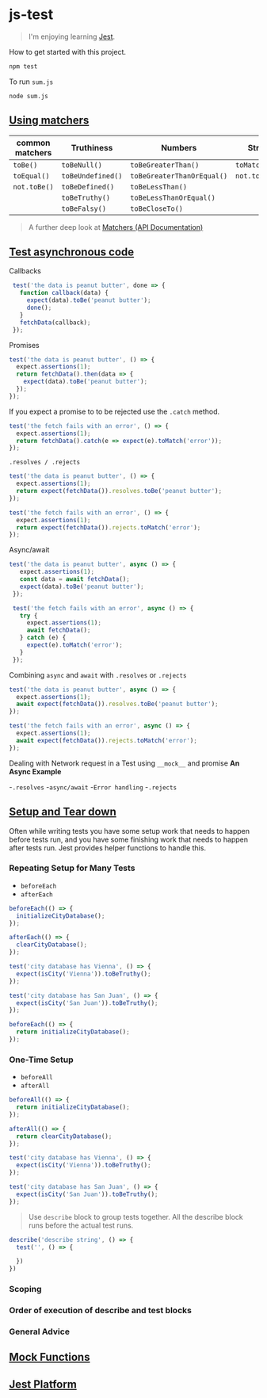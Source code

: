 # js-test

> I'm enjoying learning [Jest](https://facebook.github.io/jest/).

How to get started with this project.

```bash
npm test
```

To run `sum.js`

```node
node sum.js
```

## [Using matchers](https://facebook.github.io/jest/docs/en/using-matchers.html)

| common matchers | Truthiness        | Numbers                    | Strings         | Arrays            | Exceptions |
| --------------- | ------------      | -------------------        | -----------     | -------------     | -----------|
| `toBe()`        | `toBeNull()`      | `toBeGreaterThan()`        | `toMatch()`     | `toContain()`     | `toThrow()`|
| `toEqual()`     | `toBeUndefined()` | `toBeGreaterThanOrEqual()` | `not.toMatch()` | `not.toContain()` |            |
| `not.toBe()`    | `toBeDefined()`   | `toBeLessThan()`           |                 |                   |            |
|                 | `toBeTruthy()`    | `toBeLessThanOrEqual()`    |                 |                   |            |
|                 | `toBeFalsy()`     | `toBeCloseTo()`             |

  > A further deep look at [Matchers (API Documentation)](https://facebook.github.io/jest/docs/en/api.html)

## [Test asynchronous code](https://facebook.github.io/jest/docs/en/asynchronous.html)

 Callbacks
 ```js
  test('the data is peanut butter', done => {
    function callback(data) {
      expect(data).toBe('peanut butter');
      done();
    }
    fetchData(callback);
  });
 ```
  Promises
  ```js
  test('the data is peanut butter', () => {
    expect.assertions(1);
    return fetchData().then(data => {
      expect(data).toBe('peanut butter');
    });
  });
  ```
  If you expect a promise to to be rejected use the `.catch` method.
  ```js
  test('the fetch fails with an error', () => {
    expect.assertions(1);
    return fetchData().catch(e => expect(e).toMatch('error'));
  });
  ```
  `.resolves / .rejects`
  ```js
  test('the data is peanut butter', () => {
    expect.assertions(1);
    return expect(fetchData()).resolves.toBe('peanut butter');
  });
  ```
  ```js
  test('the fetch fails with an error', () => {
    expect.assertions(1);
    return expect(fetchData()).rejects.toMatch('error');
  });
 ```
 Async/await
 ```js
 test('the data is peanut butter', async () => {
    expect.assertions(1);
    const data = await fetchData();
    expect(data).toBe('peanut butter');
  });

  test('the fetch fails with an error', async () => {
    try {
      expect.assertions(1);
      await fetchData();
    } catch (e) {
      expect(e).toMatch('error');
    }
  });
 ```
  Combining `async` and `await` with `.resolves` or `.rejects`
  ```js
  test('the data is peanut butter', async () => {
    expect.assertions(1);
    await expect(fetchData()).resolves.toBe('peanut butter');
  });

  test('the fetch fails with an error', async () => {
    expect.assertions(1);
    await expect(fetchData()).rejects.toMatch('error');
  });
  ```

 Dealing with Network request in a Test using `__mock__` and promise **An Async Example**

 -`.resolves`
 -`async/await`
 -`Error handling`
 -`.rejects`

## [Setup and Tear down](https://facebook.github.io/jest/docs/en/setup-teardown.html)

Often while writing tests you have some setup work that needs to happen before tests run, and you have some finishing work that needs to happen after tests run. Jest provides helper functions to handle this.

### Repeating Setup for Many Tests

- `beforeEach`
- `afterEach`

```js
beforeEach(() => {
  initializeCityDatabase();
});

afterEach(() => {
  clearCityDatabase();
});

test('city database has Vienna', () => {
  expect(isCity('Vienna')).toBeTruthy();
});

test('city database has San Juan', () => {
  expect(isCity('San Juan')).toBeTruthy();
});
```
```js
beforeEach(() => {
  return initializeCityDatabase();
});

```

### One-Time Setup

- `beforeAll`
- `afterAll `

```js
beforeAll(() => {
  return initializeCityDatabase();
});

afterAll(() => {
  return clearCityDatabase();
});

test('city database has Vienna', () => {
  expect(isCity('Vienna')).toBeTruthy();
});

test('city database has San Juan', () => {
  expect(isCity('San Juan')).toBeTruthy();
});
```

> Use `describe` block to group tests together. All the describe block runs before the actual test runs.


```js
describe('describe string', () => {
  test('', () => {

  })
})
```

### Scoping

### Order of execution of describe and test blocks

### General Advice

## [Mock Functions](https://facebook.github.io/jest/docs/en/mock-functions.html)

## [Jest Platform](https://facebook.github.io/jest/docs/en/jest-platform.html)
